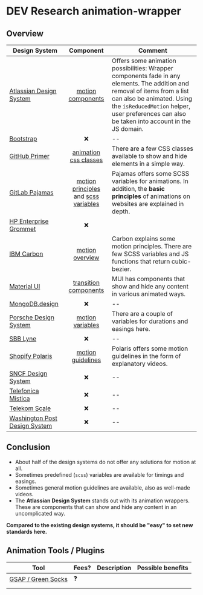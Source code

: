 # DEV Research animation-wrapper

## Overview

| Design System |                                                                           Component                                                                           | Comment                                                                                                                                                                                                                                                |
| ------------- |:-------------------------------------------------------------------------------------------------------------------------------------------------------------:|--------------------------------------------------------------------------------------------------------------------------------------------------------------------------------------------------------------------------------------------------------|
| [Atlassian Design System](https://bitbucket.org/atlassian/atlaskit/src/master/) |                                             [motion components](https://atlassian.design/components/motion/about)                                             | Offers some animation possibilities: Wrapper components fade in any elements. The addition and removal of items from a list can also be animated. Using the `isReducedMotion` helper, user preferences can also be taken into account in the JS domain. |
| [Bootstrap](https://github.com/twbs/bootstrap) |                                                                               ❌                                                                               | --                                                                                                                                                                                                                                                     |
| [GitHub Primer](https://github.com/primer/css) |                                      [animation css classes](https://primer.style/foundations/css-utilities/animations)                                       | There are a few CSS classes available to show and hide elements in a simple way.                                                                                                                                                                       |
| [GitLab Pajamas](https://gitlab.com/gitlab-org/gitlab-services/design.gitlab.com) | [motion principles](https://design.gitlab.com/brand-design/motion) and [scss variables](https://design.gitlab.com/product-foundations/animation-fundamentals) | Pajamas offers some SCSS variables for animations. In addition, the **basic principles** of animations on websites are explained in depth.                                                                                                             |
| [HP Enterprise Grommet](https://github.com/grommet/grommet) |                                                                               ❌                                                                               |                                                                                                                                                                                                                                                        |
| [IBM Carbon](https://github.com/carbon-design-system/carbon) |                                          [motion overview](https://carbondesignsystem.com/elements/motion/overview/)                                          | Carbon explains some motion principles. There are few SCSS variables and JS functions that return cubic-bezier.                                                                                                                                        |
| [Material UI](https://github.com/mui/material-ui) |                                               [transition components](https://mui.com/material-ui/transitions/)                                               | MUI has components that show and hide any content in various animated ways.                                                                                                                                                                            |
| [MongoDB.design](https://github.com/mongodb/design) |                                                                               ❌                                                                               | --                                                                                                                                                                                                                                                     |
| [Porsche Design System](https://github.com/porsche-design-system/porsche-design-system) |                                            [motion variables](https://designsystem.porsche.com/v3/styles/motion/)                                             | There are a couple of variables for durations and easings here.                                                                                                                                                                                        |
| [SBB Lyne](https://github.com/lyne-design-system/lyne-components) |                                                                               ❌                                                                               | --                                                                                                                                                                                                                                                     |
| [Shopify Polaris](https://github.com/Shopify/polaris) |                                                [motion guidelines](https://polaris.shopify.com/design/motion)                                                 | Polaris offers some motion guidelines in the form of explanatory videos.                                                                                                                                                                               |
| [SNCF Design System](https://gitlab.com/SNCF/wcs) |                                                                               ❌                                                                               | --                                                                                                                                                                                                                                                     |
| [Telefonica Mistica](https://github.com/Telefonica/mistica-web) |                                                                               ❌                                                                               | --                                                                                                                                                                                                                                                     |
| [Telekom Scale](https://github.com/telekom/scale) |                                        ❌                                        | --                                                                                                                                                                                                                                                     |
| [Washington Post Design System](https://build.washingtonpost.com/) |                                        ❌                                         | --                                                                                                                                                                                                                                                     |
## Conclusion

- About half of the design systems do not offer any solutions for motion at all.
- Sometimes predefined (`scss`) variables are available for timings and easings.
- Sometimes general motion guidelines are available, also as well-made videos.
- The **Atlassian Design System** stands out with its animation wrappers. These are components that can show and hide any content in an uncomplicated way.

**Compared to the existing design systems, it should be "easy" to set new standards here.**

## Animation Tools / Plugins

| Tool                                    | Fees? | Description | Possible benefits |
|-----------------------------------------|-------|-------------|-------------------|
| [GSAP / Green Socks](https://gsap.com/) |   ❓    |             |             |
|                                         |       |             |             |

